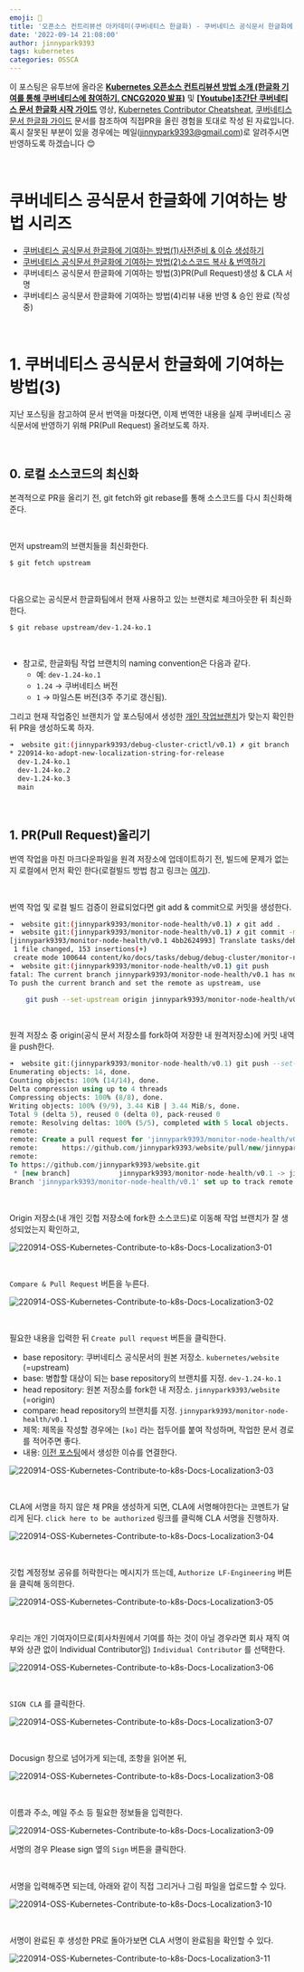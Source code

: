 ```yaml
---
emoji: 🔧
title: '오픈소스 컨트리뷰션 아카데미(쿠버네티스 한글화) - 쿠버네티스 공식문서 한글화에 기여하는 방법(3)쿠버네티스 공식문서 한글화에 기여하는 방법(3)PR(Pull Request)생성 & CLA 서명'
date: '2022-09-14 21:08:00'
author: jinnypark9393
tags: kubernetes
categories: OSSCA
---
```


이 포스팅은 유투브에 올라온 **[Kubernetes 오픈소스 컨트리뷰션 방법 소개 (한글화 기여를 통해 쿠버네티스에 참여하기, CNCG2020 발표)](https://www.youtube.com/watch?v=2JiKkPv_IGs)** 및 **[[Youtube]초간단 쿠버네티스 문서 한글화 시작 가이드](https://www.youtube.com/watch?v=OTl8HBjxIhc)** 영상, [Kubernetes Contributor Cheatsheat](https://www.kubernetes.dev/docs/contributor-cheatsheet/), [쿠버네티스 문서 한글화 가이드](https://kubernetes.io/ko/docs/contribute/localization_ko/) 문서를 참조하여 직접PR을 올린 경험을 토대로 작성 된 자료입니다. 혹시 잘못된 부분이 있을 경우에는 메일(jinnypark9393@gmail.com)로 알려주시면 반영하도록 하겠습니다 😊 

<br/>

# **쿠버네티스 공식문서 한글화에 기여하는 방법 시리즈**

- [쿠버네티스 공식문서 한글화에 기여하는 방법(1)사전준비 & 이슈 생성하기](https://jinnypark9393.github.io/220710-ossca-kubernetes-docs-localization1/)
- [쿠버네티스 공식문서 한글화에 기여하는 방법(2)소스코드 복사 & 번역하기](https://jinnypark9393.github.io/220717-ossca-kubernetes-docs-localization2/)
- 쿠버네티스 공식문서 한글화에 기여하는 방법(3)PR(Pull Request)생성 & CLA 서명
- 쿠버네티스 공식문서 한글화에 기여하는 방법(4)리뷰 내용 반영 & 승인 완료 (작성중)

<br/>

# 1. 쿠버네티스 공식문서 한글화에 기여하는 방법(3)

지난 포스팅을 참고하여 문서 번역을 마쳤다면, 이제 번역한 내용을 실제 쿠버네티스 공식문서에 반영하기 위해 PR(Pull Request) 올려보도록 하자.

<br/>

## 0. 로컬 소스코드의 최신화

본격적으로 PR을 올리기 전, git fetch와 git rebase를 통해 소스코드를 다시 최신화해준다.

<br/>

먼저 upstream의 브랜치들을 최신화한다.

```bash
$ git fetch upstream
```

<br/>

다음으로는 공식문서 한글화팀에서 현재 사용하고 있는 브랜치로 체크아웃한 뒤 최신화한다.

```bash
$ git rebase upstream/dev-1.24-ko.1
```

<br/>

- 참고로, 한글화팀 작업 브랜치의 naming convention은 다음과 같다.
    - 예: `dev-1.24-ko.1`
    - `1.24` → 쿠버네티스 버전
    - `1` → 마일스톤 버전(3주 주기로 갱신됨).

그리고 현재 작업중인 브랜치가 앞 포스팅에서 생성한 [개인 작업브랜치](https://jinnypark9393.github.io/220717-ossca-kubernetes-docs-localization2/)가 맞는지 확인한 뒤 PR을 생성하도록 하자.

```bash
➜  website git:(jinnypark9393/debug-cluster-crictl/v0.1) ✗ git branch
* 220914-ko-adopt-new-localization-string-for-release
  dev-1.24-ko.1
  dev-1.24-ko.2
  dev-1.24-ko.3
  main
```

<br/>

## 1. PR(Pull Request)올리기

번역 작업을 마친 마크다운파일을 원격 저장소에 업데이트하기 전, 빌드에 문제가 없는지 로컬에서 먼저 확인 한다(로컬빌드 방법 참고 링크는 [여기](https://jinnypark9393.github.io/220709-ossca-kubernetes-hugo-local-build/)).

<br/>

번역 작업 및 로컬 빌드 검증이 완료되었다면 git add & commit으로 커밋을 생성한다.

```bash
➜  website git:(jinnypark9393/monitor-node-health/v0.1) ✗ git add .
➜  website git:(jinnypark9393/monitor-node-health/v0.1) ✗ git commit -m "Translate tasks/debug/debug-cluster/monitor-node-health into Korean"
[jinnypark9393/monitor-node-health/v0.1 4bb2624993] Translate tasks/debug/debug-cluster/monitor-node-health into Korean
 1 file changed, 153 insertions(+)
 create mode 100644 content/ko/docs/tasks/debug/debug-cluster/monitor-node-health.md
➜  website git:(jinnypark9393/monitor-node-health/v0.1) git push
fatal: The current branch jinnypark9393/monitor-node-health/v0.1 has no upstream branch.
To push the current branch and set the remote as upstream, use

    git push --set-upstream origin jinnypark9393/monitor-node-health/v0.1
```

<br/>

원격 저장소 중 origin(공식 문서 저장소를 fork하여 저장한 내 원격저장소)에 커밋 내역을 push한다.

```sql
➜  website git:(jinnypark9393/monitor-node-health/v0.1) git push --set-upstream origin jinnypark9393/monitor-node-health/v0.1
Enumerating objects: 14, done.
Counting objects: 100% (14/14), done.
Delta compression using up to 4 threads
Compressing objects: 100% (8/8), done.
Writing objects: 100% (9/9), 3.44 KiB | 3.44 MiB/s, done.
Total 9 (delta 5), reused 0 (delta 0), pack-reused 0
remote: Resolving deltas: 100% (5/5), completed with 5 local objects.
remote:
remote: Create a pull request for 'jinnypark9393/monitor-node-health/v0.1' on GitHub by visiting:
remote:      https://github.com/jinnypark9393/website/pull/new/jinnypark9393/monitor-node-health/v0.1
remote:
To https://github.com/jinnypark9393/website.git
 * [new branch]            jinnypark9393/monitor-node-health/v0.1 -> jinnypark9393/monitor-node-health/v0.1
Branch 'jinnypark9393/monitor-node-health/v0.1' set up to track remote branch 'jinnypark9393/monitor-node-health/v0.1' from 'origin'.
```

<br/>

Origin 저장소(내 개인 깃헙 저장소에 fork한 소스코드)로 이동해 작업 브랜치가 잘 생성되었는지 확인하고,

![220914-OSS-Kubernetes-Contribute-to-k8s-Docs-Localization3-01](./220914-OSS-Kubernetes-Contribute-to-k8s-Docs-Localization3-01.png)

<br/>

`Compare & Pull Request` 버튼을 누른다.

![220914-OSS-Kubernetes-Contribute-to-k8s-Docs-Localization3-02](./220914-OSS-Kubernetes-Contribute-to-k8s-Docs-Localization3-02.png)

<br/>

필요한 내용을 입력한 뒤 `Create pull request` 버튼을 클릭한다.

- base repository: 쿠버네티스 공식문서의 원본 저장소. `kubernetes/website` (=upstream)
- base: 병합할 대상이 되는 base repository의 브랜치를 지정. `dev-1.24-ko.1`
- head repository: 원본 저장소를 fork한 내 저장소. `jinnypark9393/website` (=origin)
- compare: head repository의 브랜치를 지정. `jinnypark9393/monitor-node-health/v0.1`
- 제목: 제목을 작성할 경우에는 `[ko]` 라는 접두어를 붙여 작성하며, 작업한 문서 경로를 적어주면 좋다.
- 내용: [이전 포스팅](https://jinnypark9393.github.io/220710-ossca-kubernetes-docs-localization1/)에서 생성한 이슈를 연결한다.

![220914-OSS-Kubernetes-Contribute-to-k8s-Docs-Localization3-03](./220914-OSS-Kubernetes-Contribute-to-k8s-Docs-Localization3-03.png)

<br/>

CLA에 서명을 하지 않은 채 PR을 생성하게 되면, CLA에 서명해야한다는 코멘트가 달리게 된다. `click here to be authorized` 링크를 클릭해 CLA 서명을 진행하자.

![220914-OSS-Kubernetes-Contribute-to-k8s-Docs-Localization3-04](./220914-OSS-Kubernetes-Contribute-to-k8s-Docs-Localization3-04.png)

<br/>

깃헙 계정정보 공유를 허락한다는 메시지가 뜨는데, `Authorize LF-Engineering` 버튼을 클릭해 동의한다.

![220914-OSS-Kubernetes-Contribute-to-k8s-Docs-Localization3-05](./220914-OSS-Kubernetes-Contribute-to-k8s-Docs-Localization3-05.png)

<br/>

우리는 개인 기여자이므로(회사차원에서 기여를 하는 것이 아닐 경우라면 회사 재직 여부와 상관 없이 Individual Contributor임) `Individual Contributor` 를 선택한다.

![220914-OSS-Kubernetes-Contribute-to-k8s-Docs-Localization3-06](./220914-OSS-Kubernetes-Contribute-to-k8s-Docs-Localization3-06.png)

<br/>

`SIGN CLA` 를 클릭한다.

![220914-OSS-Kubernetes-Contribute-to-k8s-Docs-Localization3-07](./220914-OSS-Kubernetes-Contribute-to-k8s-Docs-Localization3-07.png)

<br/>

Docusign 창으로 넘어가게 되는데, 조항을 읽어본 뒤,

![220914-OSS-Kubernetes-Contribute-to-k8s-Docs-Localization3-08](./220914-OSS-Kubernetes-Contribute-to-k8s-Docs-Localization3-08.png)

<br/>

이름과 주소, 메일 주소 등 필요한 정보들을 입력한다.

![220914-OSS-Kubernetes-Contribute-to-k8s-Docs-Localization3-09](./220914-OSS-Kubernetes-Contribute-to-k8s-Docs-Localization3-09.png)

서명의 경우 Please sign 옆의 `Sign` 버튼을 클릭한다.

<br/>

서명을 입력해주면 되는데, 아래와 같이 직접 그리거나 그림 파일을 업로드할 수 있다.

![220914-OSS-Kubernetes-Contribute-to-k8s-Docs-Localization3-10](./220914-OSS-Kubernetes-Contribute-to-k8s-Docs-Localization3-10.png)

<br/>

서명이 완료된 후 생성한 PR로 돌아가보면 CLA 서명이 완료됨을 확인할 수 있다.

![220914-OSS-Kubernetes-Contribute-to-k8s-Docs-Localization3-11](./220914-OSS-Kubernetes-Contribute-to-k8s-Docs-Localization3-11.png)

<br/>